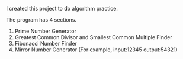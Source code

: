 I created this project to do algorithm practice.

The program has 4 sections.
1. Prime Number Generator
2. Greatest Common Divisor and Smallest Common Multiple Finder
3. Fibonacci Number Finder
4. Mirror Number Generator (For example, input:12345 output:54321)
